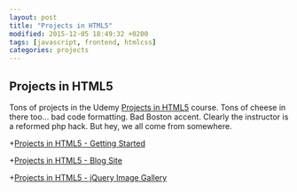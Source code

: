 ```yaml
---
layout: post
title: "Projects in HTML5"
modified: 2015-12-05 18:49:32 +0200
tags: [javascript, frontend, htmlcss]
categories: projects
---
```


<h2 id="projects-in-html5">Projects in HTML5</h2>
<p>Tons of projects in the Udemy <a href="https://www.udemy.com/projects-in-html5/learn/#/">Projects in HTML5</a> course. Tons of cheese in there too… bad code formatting. Bad Boston accent. Clearly the instructor is a reformed php hack. But hey, we all come from somewhere.</p>

<p>+<a href="http://ric.mclaughlin.today/prj_html5_get_started/">Projects in HTML5 - Getting Started</a></p>

<p>+<a href="http://ric.mclaughlin.today/prj_html5_blog/">Projects in HTML5 - Blog Site</a></p>

<p>+<a href="http://ric.mclaughlin.today/prj_html5_gallery/">Projects in HTML5 - jQuery Image Gallery</a></p>

